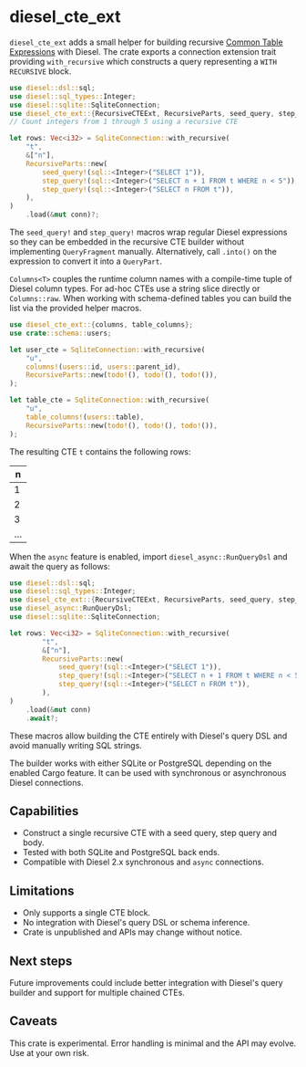 # diesel_cte_ext

`diesel_cte_ext` adds a small helper for building recursive
[Common Table Expressions](https://www.postgresql.org/docs/current/queries-with.html#QUERIES-WITH-RECURSIVE)
with Diesel. The crate exports a connection extension trait providing
`with_recursive` which constructs a query representing a `WITH RECURSIVE` block.

```rust
use diesel::dsl::sql;
use diesel::sql_types::Integer;
use diesel::sqlite::SqliteConnection;
use diesel_cte_ext::{RecursiveCTEExt, RecursiveParts, seed_query, step_query};
// Count integers from 1 through 5 using a recursive CTE

let rows: Vec<i32> = SqliteConnection::with_recursive(
    "t",
    &["n"],
    RecursiveParts::new(
        seed_query!(sql::<Integer>("SELECT 1")),
        step_query!(sql::<Integer>("SELECT n + 1 FROM t WHERE n < 5")),
        step_query!(sql::<Integer>("SELECT n FROM t")),
    ),
)
    .load(&mut conn)?;
```

The `seed_query!` and `step_query!` macros wrap regular Diesel expressions so
they can be embedded in the recursive CTE builder without implementing
`QueryFragment` manually. Alternatively, call `.into()` on the expression to
convert it into a `QueryPart`.

`Columns<T>` couples the runtime column names with a compile-time tuple of
Diesel column types. For ad-hoc CTEs use a string slice directly or
`Columns::raw`. When working with schema-defined tables you can build the list
via the provided helper macros.

```rust
use diesel_cte_ext::{columns, table_columns};
use crate::schema::users;

let user_cte = SqliteConnection::with_recursive(
    "u",
    columns!(users::id, users::parent_id),
    RecursiveParts::new(todo!(), todo!(), todo!()),
);

let table_cte = SqliteConnection::with_recursive(
    "u",
    table_columns!(users::table),
    RecursiveParts::new(todo!(), todo!(), todo!()),
);
```

The resulting CTE `t` contains the following rows:

| n   |
| --- |
| 1   |
| 2   |
| 3   |
| …   |

When the `async` feature is enabled, import `diesel_async::RunQueryDsl` and
await the query as follows:

```rust
use diesel::dsl::sql;
use diesel::sql_types::Integer;
use diesel_cte_ext::{RecursiveCTEExt, RecursiveParts, seed_query, step_query};
use diesel_async::RunQueryDsl;
use diesel::sqlite::SqliteConnection;

let rows: Vec<i32> = SqliteConnection::with_recursive(
        "t",
        &["n"],
        RecursiveParts::new(
            seed_query!(sql::<Integer>("SELECT 1")),
            step_query!(sql::<Integer>("SELECT n + 1 FROM t WHERE n < 5")),
            step_query!(sql::<Integer>("SELECT n FROM t")),
        ),
)
    .load(&mut conn)
    .await?;
```

These macros allow building the CTE entirely with Diesel's query DSL and avoid
manually writing SQL strings.

The builder works with either SQLite or PostgreSQL depending on the enabled
Cargo feature. It can be used with synchronous or asynchronous Diesel
connections.

## Capabilities

- Construct a single recursive CTE with a seed query, step query and body.
- Tested with both SQLite and PostgreSQL back ends.
- Compatible with Diesel 2.x synchronous and `async` connections.

## Limitations

- Only supports a single CTE block.
- No integration with Diesel's query DSL or schema inference.
- Crate is unpublished and APIs may change without notice.

## Next steps

Future improvements could include better integration with Diesel's query builder
and support for multiple chained CTEs.

## Caveats

This crate is experimental. Error handling is minimal and the API may evolve.
Use at your own risk.
